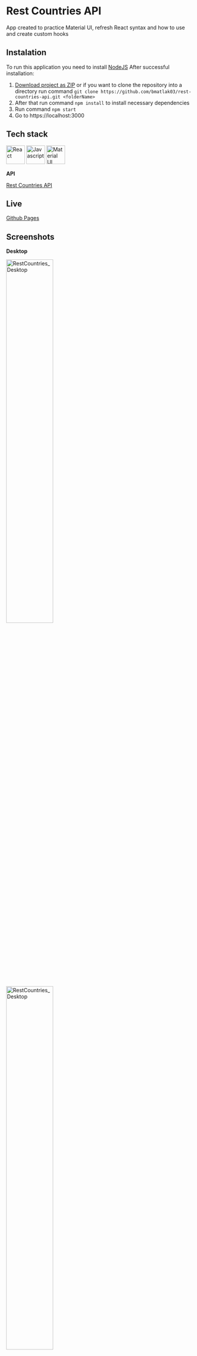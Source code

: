 # Rest Countries API 

App created to practice Material UI, refresh React syntax and how to use and create custom hooks


## Instalation

To run this application you need to install [NodeJS](https://nodejs.org)
After successful installation:

1. [Download project as ZIP](https://github.com/bmatlak03/rest-countries-api/archive/refs/heads/master.zip) or if you want to clone the repository into a directory run command `git clone https://github.com/bmatlak03/rest-countries-api.git <folderName> `
2. After that run command `npm install` to install necessary dependencies
3. Run command `npm start`
4. Go to https://localhost:3000

## Tech stack

<a href="https://reactjs.org/" title="React"><img src="https://github.com/get-icon/geticon/raw/master/icons/react.svg" alt="React" width="50px" height="50px"></a> <a href="https://developer.mozilla.org/pl/docs/Web/JavaScript" title="Javascript"><img src="https://github.com/get-icon/geticon/blob/master/icons/javascript.svg" alt="Javascript" width="50px" height="50px"></a> <a href="https://material-ui.com/" title="Material UI"><img src="https://github.com/get-icon/geticon/raw/master/icons/material-ui.svg" alt="Material UI" width="50px" height="50px"></a>

**API**

[Rest Countries API](https://restcountries.com/v2/all)

## Live

[Github Pages](https://bmatlak03.github.io/rest-countries-api/)


## Screenshots

**Desktop**

<img src="https://img001.prntscr.com/file/img001/u_OJIXrXSDa74A2kSjJrLQ.png" alt="RestCountries_Desktop" width="50%"> <img src="https://img001.prntscr.com/file/img001/0JGFz9miSSuGgdo0dyE1EQ.png" alt="RestCountries_Desktop" width="50%">

**Mobile**

<img src="https://img001.prntscr.com/file/img001/3m1lmakwT2CuAhcb4cUfVw.png" alt="RestCountries_Mobile" width="25%"> <img src="https://img001.prntscr.com/file/img001/1z6MUr0PQgiRgY4Q1cK-DQ.png" alt="InvoiceApp_Mobile" width="25%"> 

## Inspiration

My inspiration was one of challange on [Frontend Mentor](https://www.frontendmentor.io/) [Rest Countries API](https://www.frontendmentor.io/challenges/rest-countries-api-with-color-theme-switcher-5cacc469fec04111f7b848ca)
